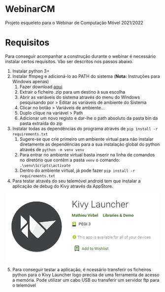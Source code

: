 # WebinarCM

Projeto esqueleto para o Webinar de Computação Móvel 2021/2022

# Requisitos

Para conseguir acompanhar a construção durante o webinar é necessário instalar certos requisitos. Vão ser descritos nos passos abaixo.

1. Instalar python 3+
2. Instalar ffmpeg e adicioná-lo ao PATH do sistema (**Nota:** Instruções para Windows apenas)
    1. Fazer download [aqui](https://www.gyan.dev/ffmpeg/builds/ffmpeg-release-essentials.zip)
    2. Extrair o ficheiro .zip para um destino à sua escolha
    3. Abrir as variáveis do sistema através do menu do Windows pesquisando por > Editar as variáveis de ambiente do Sistema
    4. Clicar no botão > Variáveis de ambiente...
    5. Duplo clique na variável > Path
    6. Adicionar um novo registo e dar-lhe o path absoluto da pasta bin da pasta extraída do zip
3. Instalar todas as dependências do programa através de `pip install -r requirements.txt`
    1. Sugere-se que crie primeiro um ambiente virtual para não instalar diretamente as dependências para a sua instalação global do python através de `python -m venv venv`
    2. Para entrar no ambiente virtual basta inserir na linha de comandos no diretório que contêm a pasta `venv` o comando: `.\venv\Scripts\activate`
    3. Dentro do ambiente virtual, já pode fazer `pip install -r requirements.txt`
4. Para testar através do seu telemóvel android tem que instalar a aplicação de debug do Kivy através da AppStore.

![AppStore_kivy_launcher](kivy_launcher.png "Aplicação na AppStore")

5. Para conseguir testar a aplicação, é ncessário transferir os ficheiros python para o Kivy Launcher logo precisa de uma ferramenta de acesso a memória.
Pode utilizar um cabo USB ou transferir um servidor ftp para o telemóvel

